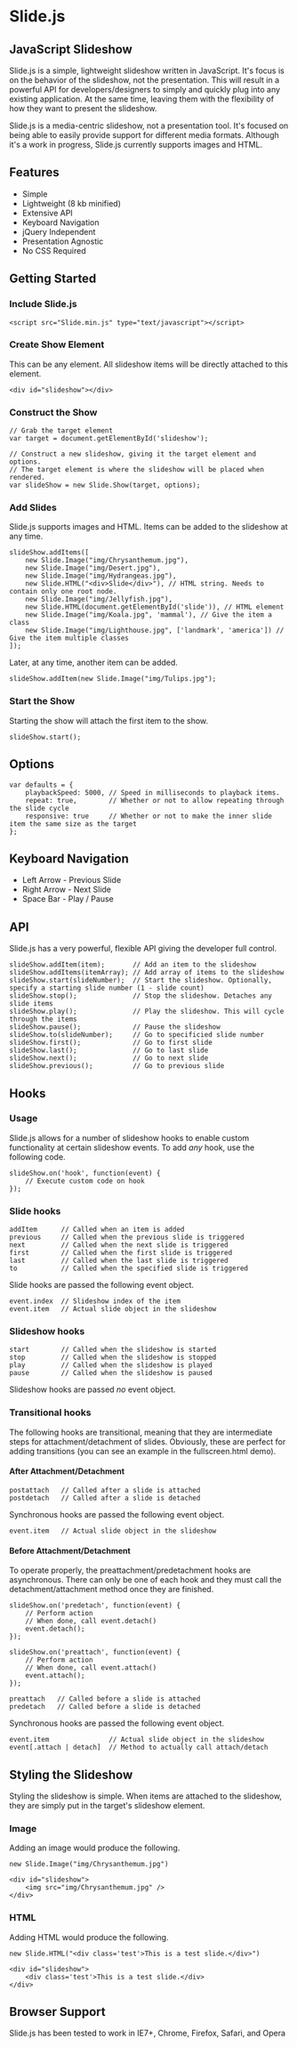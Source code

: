 # Slide.js
## JavaScript Slideshow

Slide.js is a simple, lightweight slideshow written in JavaScript. It's focus is on the behavior of the slideshow, not the presentation. This will result in a powerful API for developers/designers to simply and quickly plug into any existing application. At the same time, leaving them with the flexibility of how they want to present the slideshow.

Slide.js is a media-centric slideshow, not a presentation tool. It's focused on being able to easily provide support for different media formats. Although it's a work in progress, Slide.js currently supports images and HTML.

## Features

- Simple
- Lightweight (8 kb minified)
- Extensive API
- Keyboard Navigation
- jQuery Independent
- Presentation Agnostic
- No CSS Required

## Getting Started

### Include Slide.js

	<script src="Slide.min.js" type="text/javascript"></script>

### Create Show Element

This can be any element. All slideshow items will be directly attached to this element.

	<div id="slideshow"></div>

### Construct the Show

	// Grab the target element
	var target = document.getElementById('slideshow');

	// Construct a new slideshow, giving it the target element and options.
	// The target element is where the slideshow will be placed when rendered.
	var slideShow = new Slide.Show(target, options);

### Add Slides

Slide.js supports images and HTML. Items can be added to the slideshow at any time.

	slideShow.addItems([
		new Slide.Image("img/Chrysanthemum.jpg"),
		new Slide.Image("img/Desert.jpg"),
		new Slide.Image("img/Hydrangeas.jpg"),
		new Slide.HTML("<div>Slide</div>"), // HTML string. Needs to contain only one root node.
		new Slide.Image("img/Jellyfish.jpg"),
		new Slide.HTML(document.getElementById('slide')), // HTML element
		new Slide.Image("img/Koala.jpg", 'mammal'), // Give the item a class
		new Slide.Image("img/Lighthouse.jpg", ['landmark', 'america']) // Give the item multiple classes
	]);

Later, at any time, another item can be added.

	slideShow.addItem(new Slide.Image("img/Tulips.jpg");

### Start the Show

Starting the show will attach the first item to the show.

	slideShow.start();

## Options

    var defaults = {
		playbackSpeed: 5000, // Speed in milliseconds to playback items.
		repeat: true,        // Whether or not to allow repeating through the slide cycle
		responsive: true     // Whether or not to make the inner slide item the same size as the target
	};

## Keyboard Navigation

- Left Arrow - Previous Slide
- Right Arrow - Next Slide
- Space Bar - Play / Pause

## API

Slide.js has a very powerful, flexible API giving the developer full control.

	slideShow.addItem(item);       // Add an item to the slideshow
	slideShow.addItems(itemArray); // Add array of items to the slideshow
	slideShow.start(slideNumber);  // Start the slideshow. Optionally, specify a starting slide number (1 - slide count)
	slideShow.stop();              // Stop the slideshow. Detaches any slide items
	slideShow.play();              // Play the slideshow. This will cycle through the items
	slideShow.pause();             // Pause the slideshow
	slideShow.to(slideNumber);     // Go to specificied slide number
	slideShow.first();             // Go to first slide
	slideShow.last();              // Go to last slide
	slideShow.next();              // Go to next slide
	slideShow.previous();          // Go to previous slide

## Hooks

### Usage

Slide.js allows for a number of slideshow hooks to enable custom functionality at certain slideshow events. To add _any_ hook, use the following code.

	slideShow.on('hook', function(event) {
		// Execute custom code on hook
	});

### Slide hooks

	addItem      // Called when an item is added
	previous     // Called when the previous slide is triggered
	next         // Called when the next slide is triggered
	first        // Called when the first slide is triggered
	last         // Called when the last slide is triggered
	to           // Called when the specified slide is triggered

Slide hooks are passed the following event object.

	event.index  // Slideshow index of the item
	event.item   // Actual slide object in the slideshow

### Slideshow hooks

	start        // Called when the slideshow is started
	stop         // Called when the slideshow is stopped
	play         // Called when the slideshow is played
	pause        // Called when the slideshow is paused

Slideshow hooks are passed _no_ event object.

### Transitional hooks

The following hooks are transitional, meaning that they are intermediate steps for attachment/detachment of slides. Obviously, these are perfect for adding transitions (you can see an example in the fullscreen.html demo).

#### After Attachment/Detachment

	postattach   // Called after a slide is attached
	postdetach   // Called after a slide is detached

Synchronous hooks are passed the following event object.

	event.item   // Actual slide object in the slideshow

#### Before Attachment/Detachment

To operate properly, the preattachment/predetachment hooks are asynchronous. There can only be one of each hook and they must call the detachment/attachment method once they are finished.

	slideShow.on('predetach', function(event) {
		// Perform action
		// When done, call event.detach()
		event.detach();
	});

	slideShow.on('preattach', function(event) {
		// Perform action
		// When done, call event.attach()
		event.attach();
	});

	preattach   // Called before a slide is attached
	predetach   // Called before a slide is detached

Synchronous hooks are passed the following event object.

	event.item               // Actual slide object in the slideshow
	event[.attach | detach]  // Method to actually call attach/detach

## Styling the Slideshow

Styling the slideshow is simple. When items are attached to the slideshow, they are simply put in the target's slideshow element.

### Image

Adding an image would produce the following.

	new Slide.Image("img/Chrysanthemum.jpg")

	<div id="slideshow">
		<img src="img/Chrysanthemum.jpg" />
	</div>

### HTML

Adding HTML would produce the following.

	new Slide.HTML("<div class='test'>This is a test slide.</div>")

	<div id="slideshow">
		<div class='test'>This is a test slide.</div>
	</div>

## Browser Support

Slide.js has been tested to work in IE7+, Chrome, Firefox, Safari, and Opera